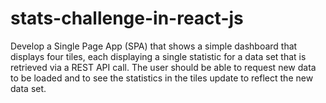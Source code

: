 # stats-challenge-in-react-js
Develop a Single Page App (SPA) that shows a simple dashboard that displays four tiles, each displaying a single statistic for a data set that is retrieved via a REST API call. The user should be able to request new data to be loaded and to see the statistics in the tiles update to reflect the new data set.

